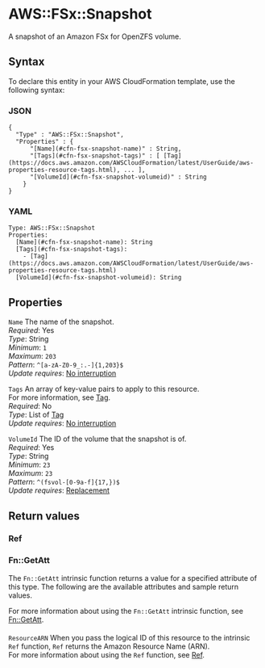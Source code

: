 # AWS::FSx::Snapshot<a name="aws-resource-fsx-snapshot"></a>

A snapshot of an Amazon FSx for OpenZFS volume\.

## Syntax<a name="aws-resource-fsx-snapshot-syntax"></a>

To declare this entity in your AWS CloudFormation template, use the following syntax:

### JSON<a name="aws-resource-fsx-snapshot-syntax.json"></a>

```
{
  "Type" : "AWS::FSx::Snapshot",
  "Properties" : {
      "[Name](#cfn-fsx-snapshot-name)" : String,
      "[Tags](#cfn-fsx-snapshot-tags)" : [ [Tag](https://docs.aws.amazon.com/AWSCloudFormation/latest/UserGuide/aws-properties-resource-tags.html), ... ],
      "[VolumeId](#cfn-fsx-snapshot-volumeid)" : String
    }
}
```

### YAML<a name="aws-resource-fsx-snapshot-syntax.yaml"></a>

```
Type: AWS::FSx::Snapshot
Properties: 
  [Name](#cfn-fsx-snapshot-name): String
  [Tags](#cfn-fsx-snapshot-tags): 
    - [Tag](https://docs.aws.amazon.com/AWSCloudFormation/latest/UserGuide/aws-properties-resource-tags.html)
  [VolumeId](#cfn-fsx-snapshot-volumeid): String
```

## Properties<a name="aws-resource-fsx-snapshot-properties"></a>

`Name`  <a name="cfn-fsx-snapshot-name"></a>
The name of the snapshot\.  
*Required*: Yes  
*Type*: String  
*Minimum*: `1`  
*Maximum*: `203`  
*Pattern*: `^[a-zA-Z0-9_:.-]{1,203}$`  
*Update requires*: [No interruption](https://docs.aws.amazon.com/AWSCloudFormation/latest/UserGuide/using-cfn-updating-stacks-update-behaviors.html#update-no-interrupt)

`Tags`  <a name="cfn-fsx-snapshot-tags"></a>
An array of key\-value pairs to apply to this resource\.  
For more information, see [Tag](https://docs.aws.amazon.com/AWSCloudFormation/latest/UserGuide/aws-properties-resource-tags.html)\.  
*Required*: No  
*Type*: List of [Tag](https://docs.aws.amazon.com/AWSCloudFormation/latest/UserGuide/aws-properties-resource-tags.html)  
*Update requires*: [No interruption](https://docs.aws.amazon.com/AWSCloudFormation/latest/UserGuide/using-cfn-updating-stacks-update-behaviors.html#update-no-interrupt)

`VolumeId`  <a name="cfn-fsx-snapshot-volumeid"></a>
The ID of the volume that the snapshot is of\.  
*Required*: Yes  
*Type*: String  
*Minimum*: `23`  
*Maximum*: `23`  
*Pattern*: `^(fsvol-[0-9a-f]{17,})$`  
*Update requires*: [Replacement](https://docs.aws.amazon.com/AWSCloudFormation/latest/UserGuide/using-cfn-updating-stacks-update-behaviors.html#update-replacement)

## Return values<a name="aws-resource-fsx-snapshot-return-values"></a>

### Ref<a name="aws-resource-fsx-snapshot-return-values-ref"></a>

### Fn::GetAtt<a name="aws-resource-fsx-snapshot-return-values-fn--getatt"></a>

The `Fn::GetAtt` intrinsic function returns a value for a specified attribute of this type\. The following are the available attributes and sample return values\.

For more information about using the `Fn::GetAtt` intrinsic function, see [Fn::GetAtt](https://docs.aws.amazon.com/AWSCloudFormation/latest/UserGuide/intrinsic-function-reference-getatt.html)\.

#### <a name="aws-resource-fsx-snapshot-return-values-fn--getatt-fn--getatt"></a>

`ResourceARN`  <a name="ResourceARN-fn::getatt"></a>
When you pass the logical ID of this resource to the intrinsic `Ref` function, `Ref` returns the Amazon Resource Name \(ARN\)\.  
For more information about using the `Ref` function, see [Ref](https://docs.aws.amazon.com/AWSCloudFormation/latest/UserGuide/intrinsic-function-reference-ref.html)\.